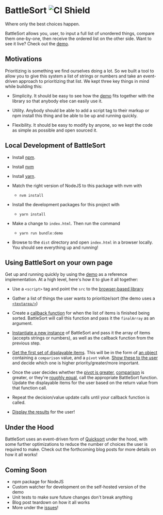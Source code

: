 # BattleSort ![CI Shield](https://img.shields.io/circleci/build/github/anonmos/battlesort/main)
Where only the best choices happen.

BattleSort allows you, user, to input a full list of unordered things, compare them one-by-one, then receive the ordered list on the other side.  Want to see it live?  Check out the [demo](https://battlesort.timgrowney.com).

## Motivations
Prioritizing is something we find ourselves doing a lot.  So we built a tool to allow you to give this system a list of strings or numbers and take an event-driven approach to prioritizing that list.  We kept three key things in mind while building this:

- Simplicity.  It should be easy to see how the [demo](https://battlesort.timgrowney.com) fits together with the library so that anybody else can easily use it.

- Utility.  Anybody should be able to add a script tag to their markup or npm install this thing and be able to be up and running quickly.

- Flexibility.  It should be easy to modify by anyone, so we kept the code as simple as possible and open sourced it.

## Local Development of BattleSort
- Install [npm](https://www.npmjs.com/get-npm).
- Install [nvm](https://github.com/nvm-sh/nvm)
- Install [yarn](https://classic.yarnpkg.com/en/docs/install).

- Match the right version of NodeJS to this package with nvm with
  - ```nvm install``` 

- Install the development packages for this project with
  - ```yarn install```

- Make a change to `index.html`.  Then run the command
  - ```yarn run bundle:demo```

- Browse to the `dist` directory and open `index.html` in a browser locally.  You should see everything up and running!

## Using BattleSort on your own page
Get up and running quickly by using the [demo](https://github.com/anonmos/battlesort/blob/main/src/demo.ts) as a reference implementation.  At a high level, here's how it to glue it all together:

- Use a `<script>` tag and point the `src` to the [browser-based library](https://gitcdn.link/cdn/anonmos/battlesort/7432200f51a662cd4aace4d29d255f26990c4e69/dist/battlesort.browser.min.js)

- Gather a list of things the user wants to prioritize/sort (the demo uses a [`<textarea/>`](https://github.com/anonmos/battlesort/blob/main/index.html#L153))

- Create a [callback function](https://github.com/anonmos/battlesort/blob/main/src/demo.ts#L136) for when the list of items is finished being sorted.  BattleSort will call this function and pass it the `finalArray` as an argument.

- [Instantiate a new instance](https://github.com/anonmos/battlesort/blob/main/src/demo.ts#L127) of BattleSort and pass it the array of items (accepts strings or numbers), as well as the callback function from the previous step.

- [Get the first set of displayable items](https://github.com/anonmos/battlesort/blob/main/src/demo.ts#L128).  This will be in the form of [an object](https://github.com/anonmos/battlesort/blob/main/src/battlesort.ts#L11) containing a `comparison` value, and a `pivot` value.  [Show these to the user](https://github.com/anonmos/battlesort/blob/7432200f51a662cd4aace4d29d255f26990c4e69/src/demo.ts#L83) and decide which one is higher priority/greater/more important.

- Once the user decides whether the [pivot is greater](https://github.com/anonmos/battlesort/blob/7432200f51a662cd4aace4d29d255f26990c4e69/src/demo.ts#L6), [comparison](https://github.com/anonmos/battlesort/blob/7432200f51a662cd4aace4d29d255f26990c4e69/src/demo.ts#L16) is greater, or they're [roughly equal](https://github.com/anonmos/battlesort/blob/7432200f51a662cd4aace4d29d255f26990c4e69/src/demo.ts#L26), call the appropriate BattleSort function.  Update the displayable items for the user based on the return value from that function call.

- Repeat the decision/value update calls until your callback function is called.

- [Display the results](https://github.com/anonmos/battlesort/blob/7432200f51a662cd4aace4d29d255f26990c4e69/src/demo.ts#L136) for the user!

## Under the Hood
BattleSort uses an event-driven form of [Quicksort](https://www.digitalocean.com/community/tutorials/js-quick-sort) under the hood, with some further optimizations to reduce the number of choices the user is required to make.  Check out the forthcoming blog posts for more details on how it all works!

## Coming Soon
- npm package for NodeJS
- Custom watcher for development on the self-hosted version of the demo
- Unit tests to make sure future changes don't break anything
- Blog post teardown on how it all works
- More under the [issues](https://github.com/anonmos/battlesort/issues)!
